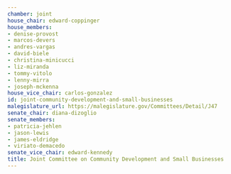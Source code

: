 ```yaml
---
chamber: joint
house_chair: edward-coppinger
house_members:
- denise-provost
- marcos-devers
- andres-vargas
- david-biele
- christina-minicucci
- liz-miranda
- tommy-vitolo
- lenny-mirra
- joseph-mckenna
house_vice_chair: carlos-gonzalez
id: joint-community-development-and-small-businesses
malegislature_url: https://malegislature.gov/Committees/Detail/J47
senate_chair: diana-dizoglio
senate_members:
- patricia-jehlen
- jason-lewis
- james-eldridge
- viriato-demacedo
senate_vice_chair: edward-kennedy
title: Joint Committee on Community Development and Small Businesses
---
```

